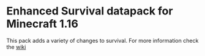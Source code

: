 # Enhanced Survival datapack for Minecraft 1.16
This pack adds a variety of changes to survival. For more information check the [wiki](https://github.com/AelveMC/Enhanced-Survival/wiki)

